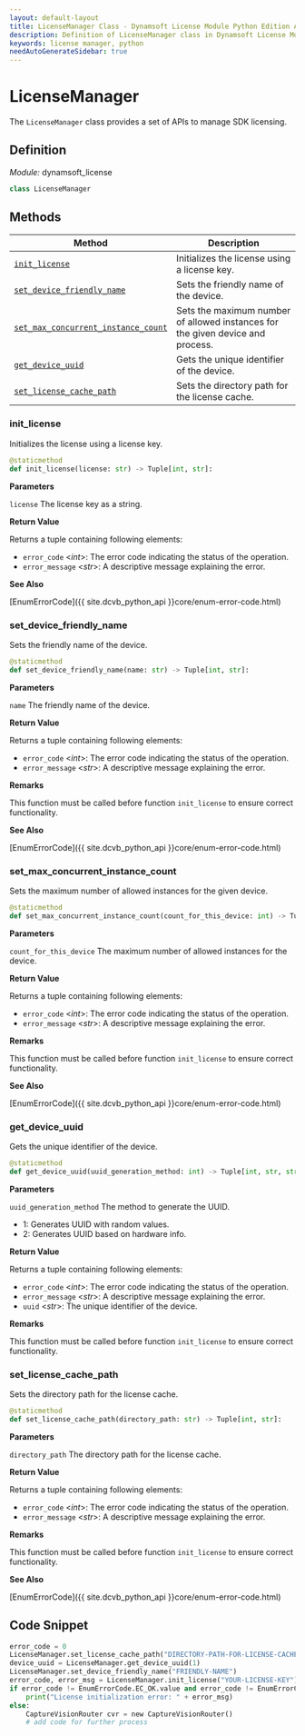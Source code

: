 ```yaml
---
layout: default-layout
title: LicenseManager Class - Dynamsoft License Module Python Edition API Reference
description: Definition of LicenseManager class in Dynamsoft License Module Python Edition.
keywords: license manager, python
needAutoGenerateSidebar: true
---
```


# LicenseManager

The `LicenseManager` class provides a set of APIs to manage SDK licensing.

## Definition

*Module:* dynamsoft_license

```python
class LicenseManager
```

## Methods

| Method               | Description |
|----------------------|-------------|
| [`init_license`](#init_license) | Initializes the license using a license key. |
| [`set_device_friendly_name`](#set_device_friendly_name) | Sets the friendly name of the device. |
| [`set_max_concurrent_instance_count`](#set_max_concurrent_instance_count) | Sets the maximum number of allowed instances for the given device and process. |
| [`get_device_uuid`](#get_device_uuid) | Gets the unique identifier of the device. |
| [`set_license_cache_path`](#set_license_cache_path) | Sets the directory path for the license cache. |

### init_license

Initializes the license using a license key.

```python
@staticmethod
def init_license(license: str) -> Tuple[int, str]:
```

**Parameters**

`license` The license key as a string.

**Return Value**

Returns a tuple containing following elements:
- `error_code` <*int*>: The error code indicating the status of the operation.
- `error_message` <*str*>: A descriptive message explaining the error.

**See Also**

[EnumErrorCode]({{ site.dcvb_python_api }}core/enum-error-code.html)

### set_device_friendly_name

Sets the friendly name of the device.

```python
@staticmethod
def set_device_friendly_name(name: str) -> Tuple[int, str]:
```

**Parameters**

`name` The friendly name of the device.

**Return Value**

Returns a tuple containing following elements:
- `error_code` <*int*>: The error code indicating the status of the operation.
- `error_message` <*str*>: A descriptive message explaining the error.

**Remarks**

This function must be called before function `init_license` to ensure correct functionality.

**See Also**

[EnumErrorCode]({{ site.dcvb_python_api }}core/enum-error-code.html)

### set_max_concurrent_instance_count

Sets the maximum number of allowed instances for the given device.

```python
@staticmethod
def set_max_concurrent_instance_count(count_for_this_device: int) -> Tuple[int, str]:
```

**Parameters**

`count_for_this_device` The maximum number of allowed instances for the device.

**Return Value**

Returns a tuple containing following elements:
- `error_code` <*int*>: The error code indicating the status of the operation.
- `error_message` <*str*>: A descriptive message explaining the error.

**Remarks**

This function must be called before function `init_license` to ensure correct functionality.

**See Also**

[EnumErrorCode]({{ site.dcvb_python_api }}core/enum-error-code.html)

### get_device_uuid

Gets the unique identifier of the device.

```python
@staticmethod
def get_device_uuid(uuid_generation_method: int) -> Tuple[int, str, str]:
```

**Parameters**

`uuid_generation_method` The method to generate the UUID.

- 1: Generates UUID with random values.
- 2: Generates UUID based on hardware info.

**Return Value**

Returns a tuple containing following elements:
- `error_code` <*int*>: The error code indicating the status of the operation.
- `error_message` <*str*>: A descriptive message explaining the error.
- `uuid` <*str*>: The unique identifier of the device.

**Remarks**

This function must be called before function `init_license` to ensure correct functionality.

### set_license_cache_path

Sets the directory path for the license cache.

```python
@staticmethod
def set_license_cache_path(directory_path: str) -> Tuple[int, str]:
```

**Parameters**

`directory_path` The directory path for the license cache.

**Return Value**

Returns a tuple containing following elements:
- `error_code` <*int*>: The error code indicating the status of the operation.
- `error_message` <*str*>: A descriptive message explaining the error.

**Remarks**

This function must be called before function `init_license` to ensure correct functionality.

**See Also**

[EnumErrorCode]({{ site.dcvb_python_api }}core/enum-error-code.html)

## Code Snippet

```python
error_code = 0
LicenseManager.set_license_cache_path("DIRECTORY-PATH-FOR-LICENSE-CACHE")
device_uuid = LicenseManager.get_device_uuid(1)
LicenseManager.set_device_friendly_name("FRIENDLY-NAME")
error_code, error_msg = LicenseManager.init_license("YOUR-LICENSE-KEY")
if error_code != EnumErrorCode.EC_OK.value and error_code != EnumErrorCode.EC_LICENSE_CACHE_USED.value:
    print("License initialization error: " + error_msg)
else:
    CaptureVisionRouter cvr = new CaptureVisionRouter()
    # add code for further process
```
